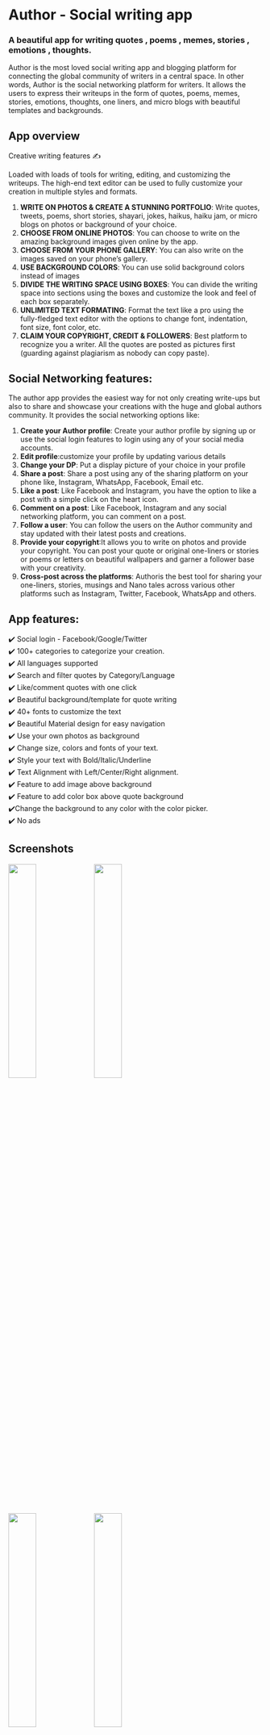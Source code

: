 # Author - Social writing app

<h3>A beautiful app for writing quotes , poems , memes, stories , emotions , thoughts.</h3>

Author is the most loved social writing app and blogging platform for connecting the global community of writers in a central space. In other words, Author is the social networking platform for writers. 
It allows the users to express their writeups in the form of quotes, poems, memes, stories, emotions, thoughts, one liners, and micro blogs with beautiful templates and backgrounds. 

<h2>App overview</h2>  

Creative writing features ✍️  

Loaded with loads of tools for writing, editing, and customizing the writeups. The high-end text editor can be used to fully customize your creation in multiple styles and formats. 

1. <b>WRITE ON PHOTOS & CREATE A STUNNING PORTFOLIO</b>: Write quotes, tweets, poems, short stories, shayari, jokes, haikus, haiku jam, or micro blogs on photos or background of your choice.  
2. <b>CHOOSE FROM ONLINE PHOTOS</b>: You can choose to write on the amazing background images given online by the app.  
3. <b>CHOOSE FROM YOUR PHONE GALLERY</b>: You can also write on the images saved on your phone’s gallery.  
4. <b>USE BACKGROUND COLORS</b>: You can use solid background colors instead of images  
5. <b>DIVIDE THE WRITING SPACE USING BOXES</b>: You can divide the writing space into sections using the boxes and customize the look and feel of each box separately.   
6. <b>UNLIMITED TEXT FORMATING</b>: Format the text like a pro using the fully-fledged text editor with the options to change font, indentation, font size, font color, etc.   
7. <b>CLAIM YOUR COPYRIGHT, CREDIT & FOLLOWERS</b>: Best platform to recognize you a writer. All the quotes are posted as pictures first (guarding against plagiarism as nobody can copy paste).  

<h2>Social Networking features:</h2>  
The author app provides the easiest way for not only creating write-ups but also to share and showcase your creations with the huge and global authors community. It provides the social networking options like:  


1. <b>Create your Author profile</b>: Create your author profile by signing up or use the social login features to login using any of your social media accounts.  
2. <b>Edit profile</b>:customize your profile by updating various details  
3. <b>Change your DP</b>: Put a display picture of your choice in your profile  
4. <b>Share a post</b>: Share a post using any of the sharing platform on your phone like, Instagram, WhatsApp, Facebook, Email etc.   
5. <b>Like a post</b>: Like Facebook and Instagram, you have the option to like a post with a simple click on the heart icon.  
6. <b>Comment on a post</b>: Like Facebook, Instagram and any social networking platform, you can comment on a post.   
7. <b>Follow a user</b>: You can follow the users on the Author community and stay updated with their latest posts and creations.   
8. <b>Provide your copyright</b>:It allows you to write on photos and provide your copyright. You can post your quote or original one-liners or stories or poems or letters on beautiful wallpapers and garner a follower base with your creativity.  
9. <b>Cross-post across the platforms</b>: Authoris the best tool for sharing your one-liners, stories, musings and Nano tales across various other platforms such as Instagram, Twitter, Facebook, WhatsApp and others.  

<h2>App features:</h2>  

✔️ Social login - Facebook/Google/Twitter  
✔️ 100+ categories to categorize your creation.  
✔️ All languages supported   
✔️ Search and filter quotes by Category/Language  
✔️ Like/comment quotes with one click  
✔️ Beautiful background/template for quote writing  
✔️ 40+ fonts to customize the text  
✔️ Beautiful Material design for easy navigation  
✔️ Use your own photos as background  
✔️ Change size, colors and fonts of your text.  
✔️ Style your text with Bold/Italic/Underline  
✔️ Text Alignment with Left/Center/Right alignment.  
✔️ Feature to add image above background  
✔️ Feature to add color box above quote background  
✔️Change the background to any color with the color picker.  
✔️ No ads  

<h2>Screenshots</h2>

<img src="https://lh3.googleusercontent.com/rhj4xqODlotpJl47t6mJOYEikut51HONXQgZ0fWFh36ZvLuODC6QJBd21xWj7UQzhA=h900-rw" width="33%" /> <img src="https://lh3.googleusercontent.com/W7NNRKHtMqpDul4jXEplTPPYm4CMrioSmNHiSAqWbtvPB5gw27jd3TP6ha34pVLMpvU=h900-rw" width="33%" />
<img src="https://lh3.googleusercontent.com/OylYCVCPv5I9aY0xvv_nydMrKpfGUHqZ1QJXO6JXooCcPuL4-h3tCosWBSwpkeC0hqZY=h900-rw" width="33%"/> <img src="https://lh3.googleusercontent.com/ogZR2H5_xdmWkTLUC_inD-3a-dAym_szaz4XXugNlh0k667OlIjek-GW9O7uPqC9Iw=h900-rw" width="33%" />
<img src="https://lh3.googleusercontent.com/9C9SMz4l-HgUnTEtrb_-8TYycFr8dCaOy0NAJbuOFTmYJ5X5Qv3sn4S7sgiri2U4AA=h900-rw" width="33%" />
<img src="https://lh3.googleusercontent.com/cnrKJYg-B2ZoAN5q9N8_Ip713zelUDRPN5N11m5xWaKUKkabow9w-5lI8ghAaJj4Fyk=h900-rw" width="33%" />
<img src="https://lh3.googleusercontent.com/2rCERukBweJhEoTf_0Zi3JKOu0cZrN4B-hxjMnj-GXIyHOriIItNWmXcymjo3zgblPU=h900-rw" width="33%" />
<img src="https://lh3.googleusercontent.com/shsvQF21lvbUuwGYRjA0j2uvyaJZbrz-lcnneed9Y0KNmX0-XzCs3Ag-IW_7mT_AmSLG=h900-rw" width="33%" />

<h2>Watch on youtube</h2>

[![Author video](https://img.youtube.com/vi/s0W1QdjIiwo/0.jpg)](https://www.youtube.com/watch?v=s0W1QdjIiwo)

<a href='https://play.google.com/store/apps/details?id=com.alfanse.author&utm_source=github&utm_campaign=home page&pcampaignid=MKT-Other-global-all-co-prtnr-py-PartBadge-Mar2515-1'><img alt='Get it on Google Play' src='https://play.google.com/intl/en_us/badges/images/generic/en_badge_web_generic.png'/></a>


## Contributers

* **Sachin Rana** - [Sachin Rana](https://github.com/sachinrana135)

## License

This project is licensed under the Apache License 2.0 - see the [LICENSE.md](LICENSE.md) file for details
